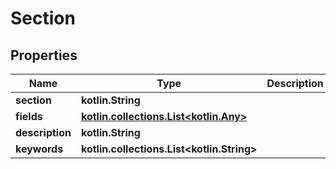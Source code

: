 
# Section

## Properties
Name | Type | Description | Notes
------------ | ------------- | ------------- | -------------
**section** | **kotlin.String** |  |
**fields** | [**kotlin.collections.List&lt;kotlin.Any&gt;**](kotlin.Any.md) |  |
**description** | **kotlin.String** |  |  [optional]
**keywords** | **kotlin.collections.List&lt;kotlin.String&gt;** |  |  [optional]
